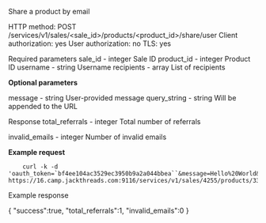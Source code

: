 Share a product by email

HTTP method: POST /services/v1/sales/<sale_id>/products/<product_id>/share/user
Client authorization: yes
User authorization: no
TLS: yes

Required parameters
 sale_id - integer Sale ID
 product_id - integer Product ID
 username - string Username
 recipients - array List of recipients


**Optional parameters**

  message - string User-provided message
  query_string - string Will be appended to the URL

Response
 total_referrals - integer Total number of referrals

  invalid_emails - integer Number of invalid emails


**Example request**

        curl -k -d 'oauth_token=`bf4ee104ac3529ec3950b9a2a044bbea``&message=Hello%20World&recipients%5B%5D=kkhawaja_api1@thrillist.com&`username=kkhawaja_api' https://16.camp.jackthreads.com:9116/services/v1/sales/4255/products/33719/share/user

Example response
        
{
   "success":true,
   "total_referrals":1,
   "invalid_emails":0
}